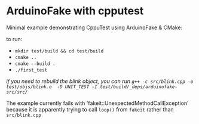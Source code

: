 # ArduinoFake with cpputest

Minimal example demonstrating CppuTest using ArduinoFake & CMake:

to run: 
 - `mkdir test/build && cd test/build`
 - `cmake ..`
 - `cmake --build .`
 - `./first_test`

 *if you need to rebuild the blink object, you can run `g++ -c src/blink.cpp -o test/objs/blink.o  -D UNIT_TEST -I test/build/_deps/arduinofake-src/src/`*

The example currently fails with 'fakeit::UnexpectedMethodCallException' because it is apparently trying to call `loop()` from `fakeit` rather than `src/blink.cpp`
